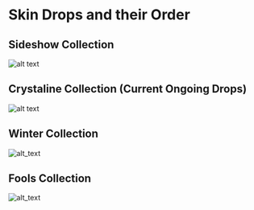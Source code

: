 # Skin Drops and their Order

## Sideshow Collection
![alt text](https://i.imgur.com/BnxudlM.png)

## Crystaline Collection (Current Ongoing Drops)
![alt text](https://i.imgur.com/7N8WGt3.png)

## Winter Collection
![alt_text](https://i.imgur.com/wqtWn00.png)

## Fools Collection
![alt_text](https://i.imgur.com/JHENQA4.png)
